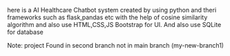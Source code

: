 here is a AI Healthcare Chatbot system created by using python and theri frameworks such as flask,pandas etc with the help of cosine similarity algorithm and also use HTML,CSS,JS Bootstrap for UI. And also use SQLite for database

Note: project Found in second branch not in main branch (my-new-branch1)
